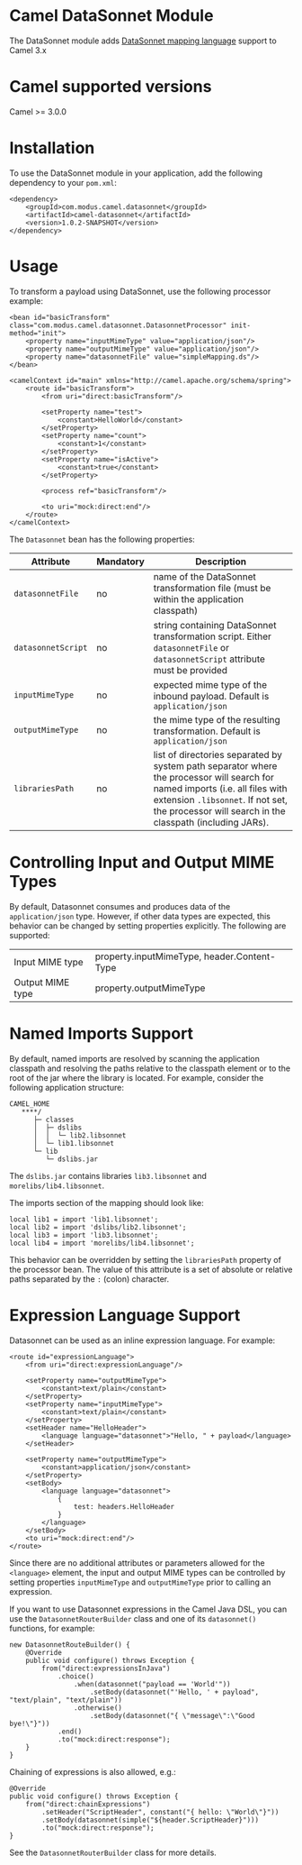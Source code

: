 # Camel DataSonnet Module

The DataSonnet module adds [DataSonnet mapping language](http://datasonnet.com) support to Camel 3.x

# Camel supported versions
Camel >= 3.0.0

# Installation

To use the DataSonnet module in your application, add the following dependency to your `pom.xml`:

```
<dependency>
    <groupId>com.modus.camel.datasonnet</groupId>
    <artifactId>camel-datasonnet</artifactId>
    <version>1.0.2-SNAPSHOT</version>
</dependency>
```
# Usage

To transform a payload using DataSonnet, use the following processor example:

```
<bean id="basicTransform" class="com.modus.camel.datasonnet.DatasonnetProcessor" init-method="init">
    <property name="inputMimeType" value="application/json"/>
    <property name="outputMimeType" value="application/json"/>
    <property name="datasonnetFile" value="simpleMapping.ds"/>
</bean>

<camelContext id="main" xmlns="http://camel.apache.org/schema/spring">
    <route id="basicTransform">
        <from uri="direct:basicTransform"/>

        <setProperty name="test">
            <constant>HelloWorld</constant>
        </setProperty>
        <setProperty name="count">
            <constant>1</constant>
        </setProperty>
        <setProperty name="isActive">
            <constant>true</constant>
        </setProperty>

        <process ref="basicTransform"/>

        <to uri="mock:direct:end"/>
    </route>
</camelContext>

```

The `Datasonnet` bean has the following properties:

| Attribute | Mandatory | Description |
| --------- | --------- | ----------- |
| `datasonnetFile` | no | name of the DataSonnet transformation file (must be within the application classpath) |
| `datasonnetScript` | no | string containing DataSonnet transformation script. Either `datasonnetFile` or `datasonnetScript` attribute must be provided|
| `inputMimeType` | no | expected mime type of the inbound payload. Default is `application/json`|
| `outputMimeType` | no | the mime type of the resulting transformation. Default is `application/json`|
| `librariesPath` | no | list of directories separated by system path separator where the processor will search for named imports (i.e. all files with extension `.libsonnet`. If not set, the processor will search in the classpath (including JARs).  |

# Controlling Input and Output MIME Types
By default, Datasonnet consumes and produces data of the `application/json` type. However, if other data types are expected, this behavior can be changed by setting properties explicitly. The following are supported:

|||
| --------------- | --------------------
| Input MIME type | property.inputMimeType, header.Content-Type |
| Output MIME type | property.outputMimeType |

# Named Imports Support
By default, named imports are resolved by scanning the application classpath and resolving the paths relative
to the classpath element or to the root of the jar where the library is located.
For example, consider the following application structure:

```
CAMEL_HOME
   ****/
      ├─ classes
      │  ├─ dslibs
      │  │  └─ lib2.libsonnet
      │  └─ lib1.libsonnet
      └─ lib
         └─ dslibs.jar      
```

The `dslibs.jar` contains libraries `lib3.libsonnet` and `morelibs/lib4.libsonnet`.

The imports section of the mapping should look like:

```
local lib1 = import 'lib1.libsonnet';
local lib2 = import 'dslibs/lib2.libsonnet';
local lib3 = import 'lib3.libsonnet';
local lib4 = import 'morelibs/lib4.libsonnet';
```

This behavior can be overridden by setting the `librariesPath` property of the processor bean. The value of this attribute is a set of absolute or relative paths separated by the `:` (colon) character.

# Expression Language Support

Datasonnet can be used as an inline expression language. For example:

```
<route id="expressionLanguage">
    <from uri="direct:expressionLanguage"/>

    <setProperty name="outputMimeType">
        <constant>text/plain</constant>
    </setProperty>
    <setProperty name="inputMimeType">
        <constant>text/plain</constant>
    </setProperty>
    <setHeader name="HelloHeader">
        <language language="datasonnet">"Hello, " + payload</language>
    </setHeader>

    <setProperty name="outputMimeType">
        <constant>application/json</constant>
    </setProperty>
    <setBody>
        <language language="datasonnet">
            {
                test: headers.HelloHeader
            }
        </language>
    </setBody>
    <to uri="mock:direct:end"/>
</route>
```

Since there are no additional attributes or parameters allowed for the `<language>` element, the input and output MIME types can be controlled by setting properties `inputMimeType` and `outputMimeType` prior to calling an expression.

If you want to use Datasonnet expressions in the Camel Java DSL, you can use the `DatasonnetRouterBuilder` class and one of its `datasonnet()` functions, for example:

```
new DatasonnetRouteBuilder() {
    @Override
    public void configure() throws Exception {
        from("direct:expressionsInJava")
            .choice()
                .when(datasonnet("payload == 'World'"))
                    .setBody(datasonnet("'Hello, ' + payload", "text/plain", "text/plain"))
                .otherwise()
                    .setBody(datasonnet("{ \"message\":\"Good bye!\"}"))
            .end()
            .to("mock:direct:response");
    }
}
```

Chaining of expressions is also allowed, e.g.:

```
@Override
public void configure() throws Exception {
    from("direct:chainExpressions")
        .setHeader("ScriptHeader", constant("{ hello: \"World\"}"))
        .setBody(datasonnet(simple("${header.ScriptHeader}")))
        .to("mock:direct:response");
}
```

See the `DatasonnetRouterBuilder` class for more details.


